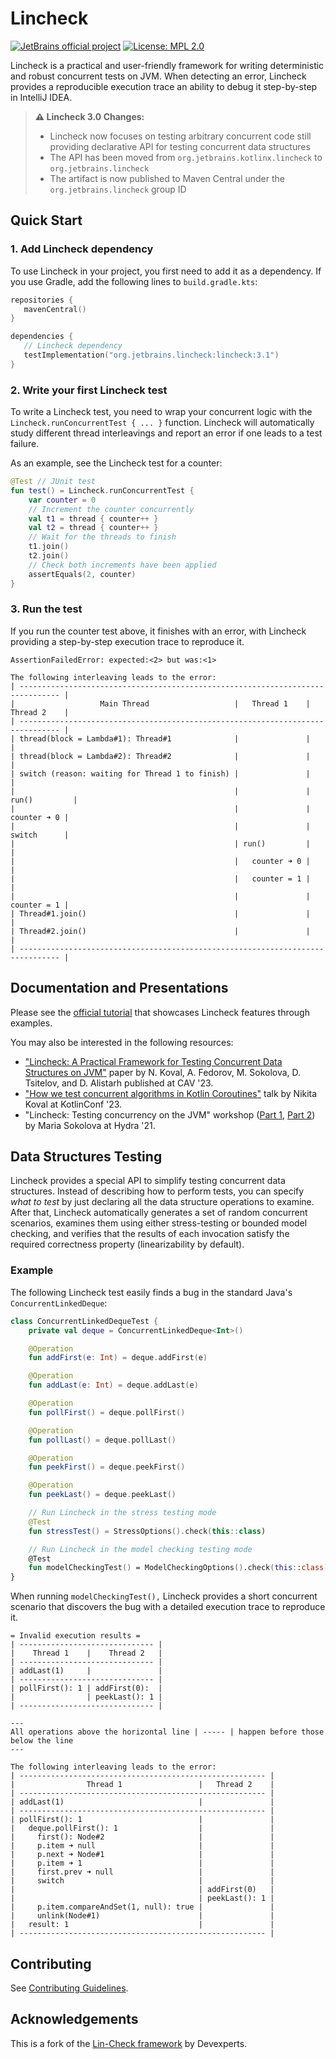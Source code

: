 # Lincheck

[![JetBrains official project](https://jb.gg/badges/official.svg)](https://confluence.jetbrains.com/display/ALL/JetBrains+on+GitHub)
[![License: MPL 2.0](https://img.shields.io/badge/License-MPL_2.0-brightgreen.svg)](https://opensource.org/licenses/MPL-2.0)

Lincheck is a practical and user-friendly framework for writing deterministic and robust concurrent tests on JVM. 
When detecting an error, 
Lincheck provides a reproducible execution trace an ability to debug it step-by-step in IntelliJ IDEA.

> **⚠️ Lincheck 3.0 Changes️:** 
> * Lincheck now focuses on testing arbitrary concurrent code 
    still providing declarative API for testing concurrent data structures
> * The API has been moved from `org.jetbrains.kotlinx.lincheck` to `org.jetbrains.lincheck`
> * The artifact is now published to Maven Central under the `org.jetbrains.lincheck` group ID

## Quick Start

### 1. Add Lincheck dependency
To use Lincheck in your project, you first need to add it as a dependency. If you use Gradle, add the following lines to `build.gradle.kts`:

```kotlin
repositories {
   mavenCentral()
}

dependencies {
   // Lincheck dependency
   testImplementation("org.jetbrains.lincheck:lincheck:3.1")
}
```

### 2. Write your first Lincheck test

To write a Lincheck test,
you need to wrap your concurrent logic with the `Lincheck.runConcurrentTest { ... }` function.
Lincheck will automatically study different thread interleavings and report an error
if one leads to a test failure.

As an example, see the Lincheck test for a counter:

```kotlin
@Test // JUnit test
fun test() = Lincheck.runConcurrentTest {
    var counter = 0
    // Increment the counter concurrently
    val t1 = thread { counter++ }
    val t2 = thread { counter++ }
    // Wait for the threads to finish
    t1.join()
    t2.join()
    // Check both increments have been applied
    assertEquals(2, counter)
}
```

### 3. Run the test

If you run the counter test above, it finishes with an error,
with Lincheck providing a step-by-step execution trace to reproduce it.

```
AssertionFailedError: expected:<2> but was:<1>

The following interleaving leads to the error:
| ------------------------------------------------------------------------------- |
|                   Main Thread                   |   Thread 1    |   Thread 2    |
| ------------------------------------------------------------------------------- |
| thread(block = Lambda#1): Thread#1              |               |               |
| thread(block = Lambda#2): Thread#2              |               |               |
| switch (reason: waiting for Thread 1 to finish) |               |               |
|                                                 |               | run()         |
|                                                 |               |   counter ➜ 0 |
|                                                 |               |   switch      |
|                                                 | run()         |               |
|                                                 |   counter ➜ 0 |               |
|                                                 |   counter = 1 |               |
|                                                 |               |   counter = 1 |
| Thread#1.join()                                 |               |               |
| Thread#2.join()                                 |               |               |
| ------------------------------------------------------------------------------- |
```

## Documentation and Presentations

Please see the [official tutorial](https://kotlinlang.org/docs/lincheck-guide.html) that showcases Lincheck features through examples.

You may also be interested in the following resources:

* ["Lincheck: A Practical Framework for Testing Concurrent Data Structures on JVM"](https://link.springer.com/content/pdf/10.1007/978-3-031-37706-8_8.pdf?pdf=inline%20link) paper by N. Koval, A. Fedorov, M. Sokolova, D. Tsitelov, and D. Alistarh published at CAV '23.
* ["How we test concurrent algorithms in Kotlin Coroutines"](https://youtu.be/jZqkWfa11Js) talk by Nikita Koval at KotlinConf '23.
* "Lincheck: Testing concurrency on the JVM" workshop ([Part 1](https://www.youtube.com/watch?v=YNtUK9GK4pA), [Part 2](https://www.youtube.com/watch?v=EW7mkAOErWw)) by Maria Sokolova at Hydra '21.

## Data Structures Testing

Lincheck provides a special API to simplify testing concurrent data structures. 
Instead of describing how to perform tests, you can specify _what to test_
by just declaring all the data structure operations to examine.
After that, Lincheck automatically generates a set of random concurrent scenarios,
examines them using either stress-testing or bounded model checking, and
verifies that the results of each invocation satisfy the required correctness property (linearizability by default).


### Example 

The following Lincheck test easily finds a bug in the standard Java's `ConcurrentLinkedDeque`:

```kotlin
class ConcurrentLinkedDequeTest {
    private val deque = ConcurrentLinkedDeque<Int>()

    @Operation
    fun addFirst(e: Int) = deque.addFirst(e)

    @Operation
    fun addLast(e: Int) = deque.addLast(e)

    @Operation
    fun pollFirst() = deque.pollFirst()

    @Operation
    fun pollLast() = deque.pollLast()

    @Operation
    fun peekFirst() = deque.peekFirst()

    @Operation
    fun peekLast() = deque.peekLast()

    // Run Lincheck in the stress testing mode
    @Test
    fun stressTest() = StressOptions().check(this::class)

    // Run Lincheck in the model checking testing mode
    @Test
    fun modelCheckingTest() = ModelCheckingOptions().check(this::class)
}
```

When running `modelCheckingTest(),` Lincheck provides a short concurrent scenario 
that discovers the bug with a detailed execution trace to reproduce it.

```text
= Invalid execution results =
| ------------------------------ |
|    Thread 1    |    Thread 2   |
| ------------------------------ |
| addLast(1)     |               |
| ------------------------------ |
| pollFirst(): 1 | addFirst(0):  |
|                | peekLast(): 1 |
| ------------------------------ |

---
All operations above the horizontal line | ----- | happen before those below the line
---

The following interleaving leads to the error:
| ------------------------------------------------------- |
|                Thread 1                 |   Thread 2    |
| ------------------------------------------------------- |
| addLast(1)                              |               |
| ------------------------------------------------------- |
| pollFirst(): 1                          |               |
|   deque.pollFirst(): 1                  |               |
|     first(): Node#2                     |               |
|     p.item ➜ null                       |               |
|     p.next ➜ Node#1                     |               |
|     p.item ➜ 1                          |               |
|     first.prev ➜ null                   |               |
|     switch                              |               |
|                                         | addFirst(0)   |
|                                         | peekLast(): 1 |
|     p.item.compareAndSet(1, null): true |               |
|     unlink(Node#1)                      |               |
|   result: 1                             |               |
| ------------------------------------------------------- |
```

## Contributing 

See [Contributing Guidelines](CONTRIBUTING.md).

## Acknowledgements

This is a fork of the [Lin-Check framework](https://github.com/Devexperts/lin-check) by Devexperts.
